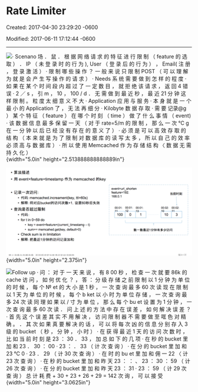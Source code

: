 # Rate Limiter

Created: 2017-04-30 23:29:20 -0600

Modified: 2017-06-11 17:12:44 -0600

---

![· Scenano 场 ． 鼠 ． 根 据 网 络 请 求 的 特 征 进 行 限 制 （ feature 的 选 取 ） ． IP （ 未 登 录 时 的 行 为 ), User （ 登 录 后 的 行 为 ） ， Email( 注 册 ， 登 录 激 活 ） · 限 制 哪 些 操 作 ？ 一 般 来 说 只 限 制 POST （ 可 以 理 解 为 就 是 会 产 生 写 操 作 的 请 求 ） · Needs 系 统 需 要 做 到 怎 样 的 程 度 · 如 果 在 某 个 时 间 段 内 超 过 了 一 定 数 目 ， 就 拒 绝 该 请 求 ， 返 回 4 错 误 · 2 ／ s ， 引 m ， 10 ， 100 / d ． 无 需 做 到 最 近 秒 ， 最 近 21 分 钟 这 样 限 制 。 粒 度 太 细 意 义 不 大 · Application 应 用 与 服 务 · 本 身 就 是 一 个 最 小 的 Application 了 ， 无 法 再 细 分 · Kilobyte 数 据 存 取 · 需 要 记录@g ） 某 个 特 征 （ feature ） 在 哪 个 时 刻 （ time ） 做 了 什 么 事 情 （ event) · 该 数 据 信 息 最 多 保 留 一 天 （ 对 于 rate=5/m 的 限 制 ， 那 么 一 次 ℃ g 在 一 分 钟 以 后 已 经 没 有 存 在 的 意 义 了 ） · 必 须 是 可 以 高 效 存 取 的 结 构 （ 本 来 就 是 为 了 限 制 对 数 据 库 的 读 写 太 多 ， 所 以 自 己 的 效 率 必 须 高 与 数 据 库 ） · 所 以 使 用 Memcached 作 为 存 储 结 构 〈 数 据 无 需 持 久 化 ） ](../../media/Rate-Limiter-Rate-Limiter-Rate-Limiter-image1.png){width="5.0in" height="2.513888888888889in"}



![• event+feature+timestamp memcached fikey event=url shorten feature=192. 168.0.1 : memcached.increament(key, ttl=60s) 00:01: 100 00:01: O 00:01: 1 00:02: 10 00:02: 3 • for t in 0---59 do • key = event+feature+(current_timestamp --- t) • sum+= memcahed.get(key, default=O) • Check sum is in limitation ](../../media/Rate-Limiter-Rate-Limiter-Rate-Limiter-image2.png){width="5.0in" height="2.375in"}



![Follow up · 问 ： 对 于 一 天 来 说 ， 有 8 00 秒 ， 检 查 一 次 就 要 86k 的 cache 访 问 ， 如 何 优 化 ？ ， 答 ： 分 级 存 储 之 前 限 制 以 1 分 钟 为 单 位 的 时 候 ， 每 个 № et 的 大 小 是 1 秒 ， 一 次 查 询 最 多 60 次 读 现 在 限 制 以 1 天 为 单 位 的 时 候 ， 每 个 b ket 以 小 时 为 单 位 存 储 ， 一 次 查 询 最 多 24 次 读 同 理 如 果 以 / 寸 为 单 位 ， 那 么 每 个 bu et 设 置 为 1 分 钟 ， 一 次 查 询 最 多 60 次 读 ． 问 上 述 的 方 法 中 存 在 误 差 ， 如 何 解 决 误 差 ？ · 首 先 这 个 误 差 其 实 不 用 解 决 ， 访 问 限 制 器 不 需 要 做 至 哐 色 对 精 确 。 ． 其 次 如 果 真 要 解 决 的 话 ， 可 以 将 每 次 凶 的 信 息 分 别 存 入 3 级 的 bucket （ 秒 ， 分 钟 ， 小 时 ） · 在 获 得 最 近 1 天 的 访 问 次 数 时 ， 比 如 当 前 时 刻 是 23 ： 30 ． 33 ， 加 总 如 下 的 几 项 · 在 秒 的 bucket 里 加 和 23 ． 30 ： 00 · 23 ： ． 33 （ 计 次 查 询 ） · 在 分 的 bucket 里 加 和 23 ℃ 0 · 23 ． 29 （ 计 30 次 查 询 ） · 在 时 的 bu et 里 加 和 佣 一 22 〈 计 23 次 查 询 ） · 在 秒 的 bucket 里 加 和 昨 天 23 ： ： 、 23 ： 30 ： 59 （ 计 26 次 查 询 ） · 在 分 的 bucket 里 加 和 昨 天 23 ： 31 · 23 ： 59 （ 计 29 次 查 询 ） 总 计 耗 费 + 30 + 23 + 26 + 29 = 142 次 询 ， 可 以 接 受 ](../../media/Rate-Limiter-Rate-Limiter-Rate-Limiter-image3.png){width="5.0in" height="3.0625in"}





